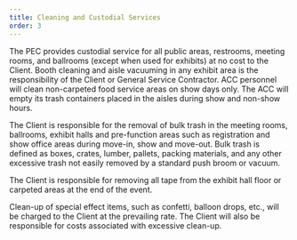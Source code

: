 ```yaml
---
title: Cleaning and Custodial Services
order: 3
---
```


The PEC provides custodial service for all public areas, restrooms, meeting rooms, and ballrooms (except when used for exhibits) at no cost to the Client. Booth cleaning and aisle vacuuming in any exhibit area is the responsibility of the Client or General Service Contractor. ACC personnel will clean non-carpeted food service areas on show days only. The ACC will empty its trash containers placed in the aisles during show and non-show hours.

The Client is responsible for the removal of bulk trash in the meeting rooms, ballrooms, exhibit halls and pre-function areas such as registration and show office areas during move-in, show and move-out. Bulk trash is defined as boxes, crates, lumber, pallets, packing materials, and any other excessive trash not easily removed by a standard push broom or vacuum.

The Client is responsible for removing all tape from the exhibit hall floor or carpeted areas at the end of the event.

Clean-up of special effect items, such as confetti, balloon drops, etc., will be charged to the Client at the prevailing rate. The Client will also be responsible for costs associated with excessive clean-up.
